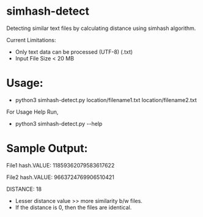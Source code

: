 # simhash-detect
Detecting similar text files by calculating distance using simhash algorithm.

Current Limitations:
- Only text data can be processed (UTF-8) (.txt)
- Input File Size < 20 MB


# Usage:
- python3 simhash-detect.py  location/filename1.txt  location/filename2.txt

For Usage Help Run,
- python3 simhash-detect.py  --help

# Sample Output:

File1 hash.VALUE: 11859362079583617622

File2 hash.VALUE: 9663724769906510421

DISTANCE: 18 




- Lesser distance value >> more similarity b/w files.
- If the distance is 0, then the files are identical.
